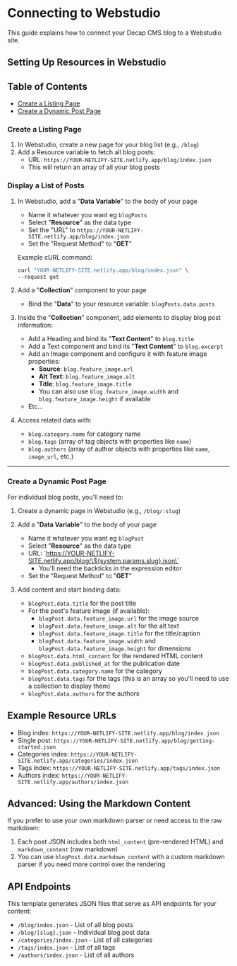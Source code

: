 # Connecting to Webstudio

This guide explains how to connect your Decap CMS blog to a Webstudio site.

## Setting Up Resources in Webstudio

## Table of Contents
- [Create a Listing Page](#create-a-listing-page)
- [Create a Dynamic Post Page](#create-a-dynamic-post-page)

### Create a Listing Page

1. In Webstudio, create a new page for your blog list (e.g., `/blog`)
2. Add a Resource variable to fetch all blog posts:
   - URL: `https://YOUR-NETLIFY-SITE.netlify.app/blog/index.json`
   - This will return an array of all your blog posts

### Display a List of Posts

1. In Webstudio, add a "**Data Variable**" to the body of your page
   - Name it whatever you want eg `blogPosts`
   - Select "**Resource**" as the data type
   - Set the "URL" to `https://YOUR-NETLIFY-SITE.netlify.app/blog/index.json`
   - Set the "Request Method" to "**GET**"

   Example cURL command:
   ```bash
   curl "YOUR-NETLIFY-SITE.netlify.app/blog/index.json" \
   --request get
   ```
2. Add a "**Collection**" component to your page
   - Bind the "**Data**" to your resource variable: `blogPosts.data.posts`
3. Inside the "**Collection**" component, add elements to display blog post information:
   - Add a Heading and bind its "**Text Content**" to `blog.title`
   - Add a Text component and bind its "**Text Content**" to `blog.excerpt`
   - Add an Image component and configure it with feature image properties:
     - **Source**: `blog.feature_image.url`
     - **Alt Text**: `blog.feature_image.alt`
     - **Title**: `blog.feature_image.title`
     - You can also use `blog.feature_image.width` and `blog.feature_image.height` if available
   - Etc...
4. Access related data with:
   - `blog.category.name` for category name
   - `blog.tags` (array of tag objects with properties like `name`)
   - `blog.authors` (array of author objects with properties like `name`, `image_url`, etc.)


---


### Create a Dynamic Post Page

For individual blog posts, you'll need to:

1. Create a dynamic page in Webstudio (e.g., `/blog/:slug`)
2. Add a "**Data Variable**" to the body of your page
   - Name it whatever you want eg `blogPost`
   - Select "**Resource**" as the data type
   - URL: \`https://YOUR-NETLIFY-SITE.netlify.app/blog/\${system.params.slug}.json\`
      - You'll need the backticks in the expression editor
   - Set the "Request Method" to "**GET**"

3. Add content and start binding data:
   - `blogPost.data.title` for the post title
   - For the post's feature image (if available):
     - `blogPost.data.feature_image.url` for the image source
     - `blogPost.data.feature_image.alt` for the alt text
     - `blogPost.data.feature_image.title` for the title/caption
     - `blogPost.data.feature_image.width` and `blogPost.data.feature_image.height` for dimensions
   - `blogPost.data.html_content` for the rendered HTML content
   - `blogPost.data.published_at` for the publication date
   - `blogPost.data.category.name` for the category
   - `blogPost.data.tags` for the tags (this is an array so you'll need to use a collection to display them)
   - `blogPost.data.authors` for the authors

## Example Resource URLs

- Blog index: `https://YOUR-NETLIFY-SITE.netlify.app/blog/index.json`
- Single post: `https://YOUR-NETLIFY-SITE.netlify.app/blog/getting-started.json`
- Categories index: `https://YOUR-NETLIFY-SITE.netlify.app/categories/index.json`
- Tags index: `https://YOUR-NETLIFY-SITE.netlify.app/tags/index.json`
- Authors index: `https://YOUR-NETLIFY-SITE.netlify.app/authors/index.json`

## Advanced: Using the Markdown Content

If you prefer to use your own markdown parser or need access to the raw markdown:

1. Each post JSON includes both `html_content` (pre-rendered HTML) and `markdown_content` (raw markdown)
2. You can use `blogPost.data.markdown_content` with a custom markdown parser if you need more control over the rendering

## API Endpoints

This template generates JSON files that serve as API endpoints for your content:

- `/blog/index.json` - List of all blog posts
- `/blog/[slug].json` - Individual blog post data
- `/categories/index.json` - List of all categories
- `/tags/index.json` - List of all tags
- `/authors/index.json` - List of all authors
